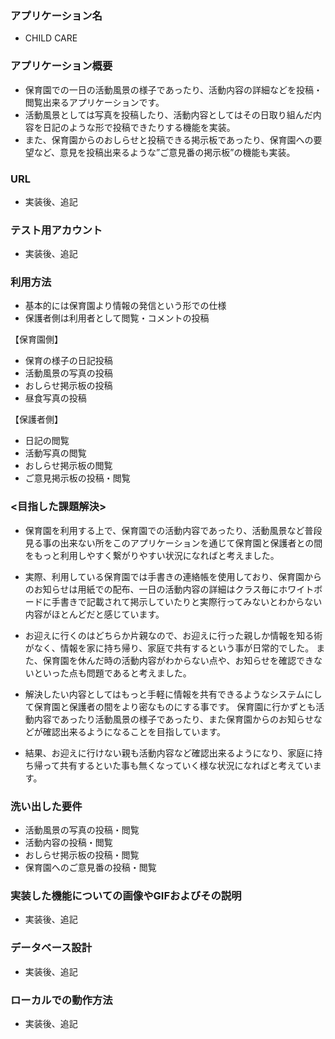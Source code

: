 ### アプリケーション名
- CHILD CARE

### アプリケーション概要
- 保育園での一日の活動風景の様子であったり、活動内容の詳細などを投稿・閲覧出来るアプリケーションです。
- 活動風景としては写真を投稿したり、活動内容としてはその日取り組んだ内容を日記のような形で投稿できたりする機能を実装。
- また、保育園からのおしらせと投稿できる掲示板であったり、保育園への要望など、意見を投稿出来るような”ご意見番の掲示板”の機能も実装。

###  URL
- 実装後、追記

### テスト用アカウント
- 実装後、追記

### 利用方法
- 基本的には保育園より情報の発信という形での仕様
- 保護者側は利用者として閲覧・コメントの投稿

【保育園側】

- 保育の様子の日記投稿
- 活動風景の写真の投稿
- おしらせ掲示板の投稿
- 昼食写真の投稿

【保護者側】

- 日記の閲覧
- 活動写真の閲覧
- おしらせ掲示板の閲覧
- ご意見掲示板の投稿・閲覧

### <目指した課題解決>
- 保育園を利用する上で、保育園での活動内容であったり、活動風景など普段見る事の出来ない所をこのアプリケーションを通じて保育園と保護者との間をもっと利用しやすく繋がりやすい状況になればと考えました。

- 実際、利用している保育園では手書きの連絡帳を使用しており、保育園からのお知らせは用紙での配布、一日の活動内容の詳細はクラス毎にホワイトボードに手書きで記載されて掲示していたりと実際行ってみないとわからない内容がほとんどだと感じています。

- お迎えに行くのはどちらか片親なので、お迎えに行った親しか情報を知る術がなく、情報を家に持ち帰り、家庭で共有するという事が日常的でした。
また、保育園を休んだ時の活動内容がわからない点や、お知らせを確認できないといった点も問題であると考えました。

- 解決したい内容としてはもっと手軽に情報を共有できるようなシステムにして保育園と保護者の間をより密なものにする事です。
保育園に行かずとも活動内容であったり活動風景の様子であったり、また保育園からのお知らせなどが確認出来るようになることを目指しています。

- 結果、お迎えに行けない親も活動内容など確認出来るようになり、家庭に持ち帰って共有するといた事も無くなっていく様な状況になればと考えています。

### 洗い出した要件	
- 活動風景の写真の投稿・閲覧
- 活動内容の投稿・閲覧
- おしらせ掲示板の投稿・閲覧
- 保育園へのご意見番の投稿・閲覧

### 実装した機能についての画像やGIFおよびその説明
- 実装後、追記

### データベース設計
- 実装後、追記

### ローカルでの動作方法
- 実装後、追記
